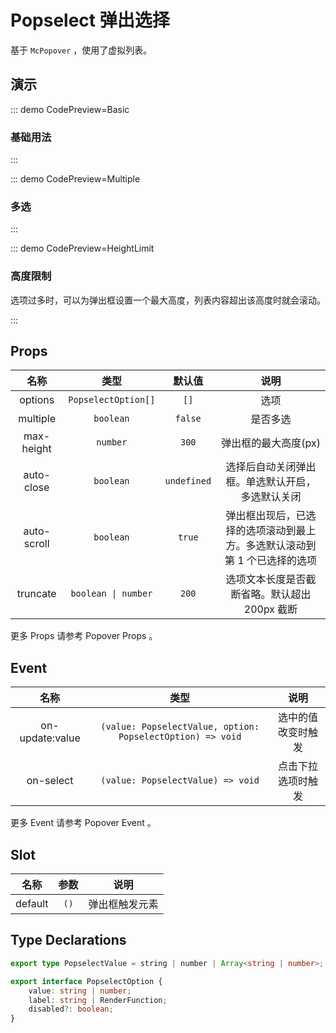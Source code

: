 # Popselect 弹出选择

基于 `McPopover` ，使用了虚拟列表。

## 演示

::: demo CodePreview=Basic

### 基础用法

<Basic />
:::

::: demo CodePreview=Multiple

### 多选

<Multiple />
:::

::: demo CodePreview=HeightLimit

### 高度限制

选项过多时，可以为弹出框设置一个最大高度，列表内容超出该高度时就会滚动。

<HeightLimit />
:::

## Props

|    名称     |        类型         |   默认值    |                                   说明                                    |
| :---------: | :-----------------: | :---------: | :-----------------------------------------------------------------------: |
|   options   | `PopselectOption[]` |    `[]`     |                                   选项                                    |
|  multiple   |      `boolean`      |   `false`   |                                 是否多选                                  |
| max-height  |      `number`       |    `300`    |                           弹出框的最大高度(px)                            |
| auto-close  |      `boolean`      | `undefined` |             选择后自动关闭弹出框。单选默认开启，多选默认关闭              |
| auto-scroll |      `boolean`      |   `true`    | 弹出框出现后，已选择的选项滚动到最上方。多选默认滚动到第 1 个已选择的选项 |
|  truncate   | `boolean \| number` |    `200`    |               选项文本长度是否截断省略。默认超出 200px 截断               |

更多 Props 请参考 <McTextLink to="Popover#props">Popover Props</McTextLink> 。

## Event

|      名称       |                            类型                            |        说明        |
| :-------------: | :--------------------------------------------------------: | :----------------: |
| on-update:value | `(value: PopselectValue, option: PopselectOption) => void` | 选中的值改变时触发 |
|    on-select    |             `(value: PopselectValue) => void`              | 点击下拉选项时触发 |

更多 Event 请参考 <McTextLink to="Popover#event">Popover Event</McTextLink> 。

## Slot

|  名称   | 参数 |      说明      |
| :-----: | :--: | :------------: |
| default | `()` | 弹出框触发元素 |

## Type Declarations

```ts
export type PopselectValue = string | number | Array<string | number>;

export interface PopselectOption {
    value: string | number;
    label: string | RenderFunction;
    disabled?: boolean;
}
```
